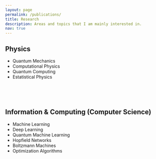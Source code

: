 ```yaml
---
layout: page
permalink: /publications/
title: Research
description: Areas and topics that I am mainly interested in.
nav: true
---
```


<div class="myDiv">
<h2> Physics </h2>
<div class="row">
  <ul>
  <li>Quantum Mechanics&nbsp;</li>
  <li>Computational Physics</li>
  <li>Quantum Computing</li>
  <li>Estatistical Physics&nbsp;</li>
  </ul> 
</div>
  
<p>&nbsp;</p>
<p>&nbsp;</p>


<div class="myDiv">
<h2> Information & Computing (Computer Science) </h2>
<div class="row">
  <ul>
  <li>Machine Learning&nbsp;</li>
  <li>Deep Learning</li>
  <li>Quantum Machine Learning</li>
  <li>Hopfield Networks</li>
  <li>Boltzmann Machines</li>
  <li>Optimization Algorithms&nbsp;</li>
  </ul> 
</div>
